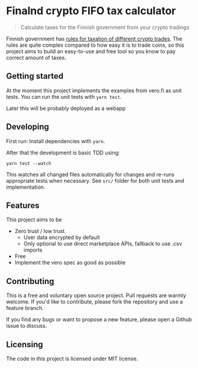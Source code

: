 # Finalnd crypto FIFO tax calculator
> Calculate taxes for the Finnish government from your crypto tradings

Finnish government has [rules for taxation of different crypto
trades](https://www.vero.fi/en/detailed-guidance/guidance/48411/taxation-of-virtual-currencies3/).
The rules are quite complex compared to how easy it is to trade coins, so this
project aims to build an easy-to-use and free tool so you know to pay correct
amount of taxes.

## Getting started

At the moment this project implements the examples from vero.fi as unit tests.
You can run the unit tests with `yarn test`.

Later this will be probably deployed as a webapp

## Developing

First run: Install dependencies with `yarn`.

After that the development is basic TDD using:

```
yarn test --watch
```

This watches all changed files automatically for changes and re-runs appropriate
tests when necessary. See `src/` folder for both unit tests and implementation.

## Features

This project aims to be
* Zero trust / low trust
  * User data encrypted by default
  * Only optional to use direct marketplace APIs, fallback to use .csv imports
* Free
* Implement the vero spec as good as possible

## Contributing

This is a free and voluntary open source project. Pull requests are warmly
welcome. If you'd like to contribute, please fork the repository and use a
feature branch.

If you find any bugs or want to propose a new feature, please open a Github
issue to discuss.

## Licensing

The code in this project is licensed under MIT license.

